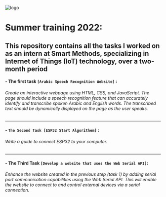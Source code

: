 
![logo](https://github.com/user-attachments/assets/8db5bbef-e6be-44e0-9ff8-e8175b583b80)

# **Summer training 2022:**
**This repository contains all the tasks I worked on as an intern at Smart Methods, specializing in Internet of Things (IoT) technology, over a two-month period**
----------------------------------------------

#### - **The first task `[Arabic Speech Recognition Website]`** :
###### Create an interactive webpage using HTML, CSS, and JavaScript. The page should include a speech recognition feature that can accurately identify and transcribe spoken Arabic and English words. The transcribed text should be dynamically displayed on the page as the user speaks.
----------------------------------------------
#### - **`The Second Task [ESP32 Start Algorithem]`** :
###### Write a guide to connect ESP32 to your computer.
---------------------------------------------
#### - **The Third Task `[Develop a website that uses the Web Serial API]`**:
###### Enhance the website created in the previous step (task 1) by adding serial port communication capabilities using the Web Serial API.  This will enable the website to connect to and control external devices via a serial connection.


